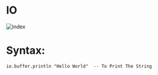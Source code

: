 # IO
![index](https://user-images.githubusercontent.com/81899310/143827568-fc00e7e7-cf26-4a1d-997d-6d50d3589710.png) 


# Syntax:
    io.buffer.println "Hello World"  -- To Print The String

